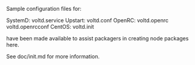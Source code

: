 Sample configuration files for:

SystemD: voltd.service
Upstart: voltd.conf
OpenRC:  voltd.openrc
         voltd.openrcconf
CentOS:  voltd.init

have been made available to assist packagers in creating node packages here.

See doc/init.md for more information.
